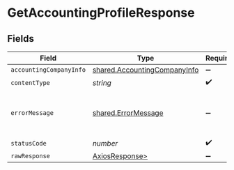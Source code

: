 # GetAccountingProfileResponse


## Fields

| Field                                                                        | Type                                                                         | Required                                                                     | Description                                                                  |
| ---------------------------------------------------------------------------- | ---------------------------------------------------------------------------- | ---------------------------------------------------------------------------- | ---------------------------------------------------------------------------- |
| `accountingCompanyInfo`                                                      | [shared.AccountingCompanyInfo](../../models/shared/accountingcompanyinfo.md) | :heavy_minus_sign:                                                           | Success                                                                      |
| `contentType`                                                                | *string*                                                                     | :heavy_check_mark:                                                           | N/A                                                                          |
| `errorMessage`                                                               | [shared.ErrorMessage](../../models/shared/errormessage.md)                   | :heavy_minus_sign:                                                           | Your API request was not properly authorized.                                |
| `statusCode`                                                                 | *number*                                                                     | :heavy_check_mark:                                                           | N/A                                                                          |
| `rawResponse`                                                                | [AxiosResponse>](https://axios-http.com/docs/res_schema)                     | :heavy_minus_sign:                                                           | N/A                                                                          |